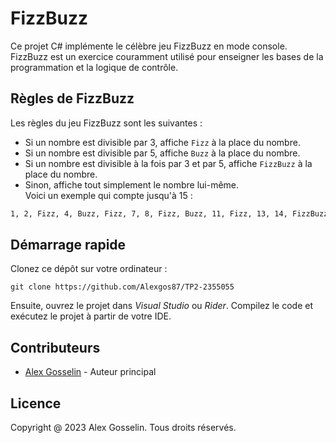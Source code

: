 # FizzBuzz
Ce projet C# implémente le célèbre jeu FizzBuzz en mode console. FizzBuzz est un exercice couramment utilisé pour enseigner les bases de la programmation et la logique de contrôle.
## Règles de FizzBuzz
Les règles du jeu FizzBuzz sont les suivantes :
- Si un nombre est divisible par 3, affiche `Fizz` à la place du nombre.
- Si un nombre est divisible par 5, affiche `Buzz` à la place du nombre.
- Si un nombre est divisible à la fois par 3 et par 5, affiche `FizzBuzz` à la place du nombre.
- Sinon, affiche tout simplement le nombre lui-même.  
Voici un exemple qui compte jusqu'à 15 :
```txt
1, 2, Fizz, 4, Buzz, Fizz, 7, 8, Fizz, Buzz, 11, Fizz, 13, 14, FizzBuzz
```
## Démarrage rapide
Clonez ce dépôt sur votre ordinateur :
```shell
git clone https://github.com/Alexgos87/TP2-2355055
```
Ensuite, ouvrez le projet dans *Visual Studio* ou *Rider*. Compilez le code et exécutez le projet à partir de votre IDE.
## Contributeurs
- [Alex Gosselin](https://github.com/Alexgos87) - Auteur principal
## Licence
Copyright @ 2023 Alex Gosselin. Tous droits réservés.


